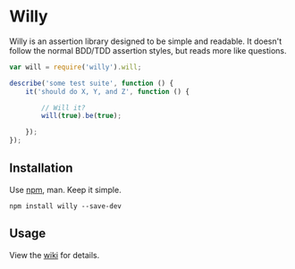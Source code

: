 # Willy

Willy is an assertion library designed to be simple and readable.  It doesn't follow the normal BDD/TDD assertion styles, but reads more like questions.

```js
var will = require('willy').will;

describe('some test suite', function () {
    it('should do X, Y, and Z', function () {

        // Will it?
        will(true).be(true);

    });
});
```

## Installation

Use [npm](https://www.npmjs.org/doc/README.html), man.  Keep it simple.

    npm install willy --save-dev


## Usage

View the [wiki](https://github.com/reergymerej/willy/wiki) for details.